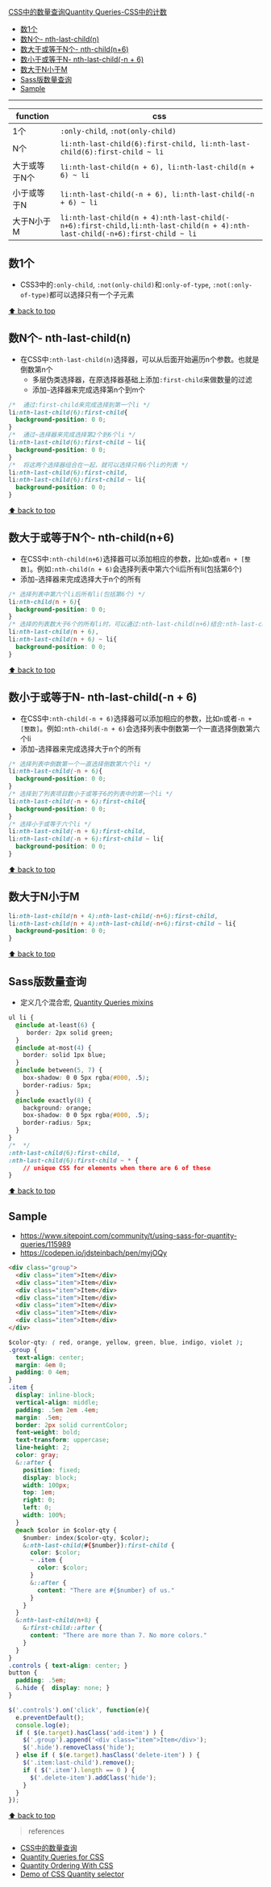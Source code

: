 [CSS中的数量查询Quantity Queries-CSS中的计数](#top)

- [数1个](#数1个)
- [数N个- nth-last-child(n)](#数n个--nth-last-childn)
- [数大于或等于N个- nth-child(n+6)](#数大于或等于n个--nth-childn6)
- [数小于或等于N- nth-last-child(-n + 6)](#数小于或等于n--nth-last-child-n--6)
- [数大于N小于M](#数大于n小于m)
- [Sass版数量查询](#sass版数量查询)
- [Sample](#sample)

---------------------------------------

|function|css|
|---|---|
|1个|`:only-child`, `:not(only-child)`|
|N个|`li:nth-last-child(6):first-child, li:nth-last-child(6):first-child ~ li`|
|大于或等于N个|`li:nth-last-child(n + 6), li:nth-last-child(n + 6) ~ li`|
|小于或等于N|`li:nth-last-child(-n + 6), li:nth-last-child(-n + 6) ~ li`|
|大于N小于M|`li:nth-last-child(n + 4):nth-last-child(-n+6):first-child,li:nth-last-child(n + 4):nth-last-child(-n+6):first-child ~ li`|

## 数1个

- CSS3中的`:only-child`, `:not(only-child)`和`:only-of-type`, `:not(:only-of-type)`都可以选择只有一个子元素

[⬆ back to top](#top)

## 数N个- nth-last-child(n)

- 在CSS中`:nth-last-child(n)`选择器，可以从后面开始遍历n个参数。也就是倒数第n个
  - 多层伪类选择器，在原选择器基础上添加`:first-child`来做数量的过滤
  - 添加`~`选择器来完成选择第n个到m个
  
```css
/*  通过:first-child来完成选择到第一个li */
li:nth-last-child(6):first-child{
  background-position: 0 0;
}
/*  通过~选择器来完成选择第2个到6个li */
li:nth-last-child(6):first-child ~ li{
  background-position: 0 0;
}
/*  将这两个选择器组合在一起，就可以选择只有6个li的列表 */
li:nth-last-child(6):first-child,
li:nth-last-child(6):first-child ~ li{
  background-position: 0 0;
}
```

[⬆ back to top](#top)

## 数大于或等于N个- nth-child(n+6)

- 在CSS中`:nth-child(n+6)`选择器可以添加相应的参数，比如`n`或者`n + [整数]`。例如`:nth-child(n + 6)`会选择列表中第六个li后所有li(包括第6个)
- 添加`~`选择器来完成选择大于n个的所有

```css
/* 选择列表中第六个li后所有li(包括第6个) */
li:nth-child(n + 6){
  background-position: 0 0;
}
/* 选择的列表数大于6个的所有li时，可以通过:nth-last-child(n+6)结合:nth-last-child(n + 6) ~ li完成 */
li:nth-last-child(n + 6),
li:nth-last-child(n + 6) ~ li{
  background-position: 0 0;
}
```

[⬆ back to top](#top)

## 数小于或等于N- nth-last-child(-n + 6)

- 在CSS中`:nth-child(-n + 6)`选择器可以添加相应的参数，比如`n`或者`-n + [整数]`。例如`:nth-child(-n + 6)`会选择列表中倒数第一个一直选择倒数第六个li
- 添加`~`选择器来完成选择大于n个的所有

```css
/* 选择列表中倒数第一个一直选择倒数第六个li */
li:nth-last-child(-n + 6){
  background-position: 0 0;
}
/* 选择到了列表项目数小于或等于6的列表中的第一个li */
li:nth-last-child(-n + 6):first-child{
  background-position: 0 0;
}
/* 选择小于或等于六个li */
li:nth-last-child(-n + 6):first-child,
li:nth-last-child(-n + 6):first-child ~ li{
  background-position: 0 0;
}
```

[⬆ back to top](#top)

## 数大于N小于M

```css
li:nth-last-child(n + 4):nth-last-child(-n+6):first-child,
li:nth-last-child(n + 4):nth-last-child(-n+6):first-child ~ li{
  background-position: 0 0;
}
```

[⬆ back to top](#top)

## Sass版数量查询

- 定义几个混合宏, [Quantity Queries mixins](https://github.com/danielguillan/quantity-queries)

```css
ul li {
  @include at-least(6) {
     border: 2px solid green;
  }
  @include at-most(4) {
    border: solid 1px blue;
  }
  @include between(5, 7) {
    box-shadow: 0 0 5px rgba(#000, .5);
    border-radius: 5px;
  }
  @include exactly(8) {
    background: orange;
    box-shadow: 0 0 5px rgba(#000, .5);
    border-radius: 5px;
  }
}
/*  */
:nth-last-child(6):first-child,
:nth-last-child(6):first-child ~ * {
    // unique CSS for elements when there are 6 of these
}
```

[⬆ back to top](#top)

## Sample

- https://www.sitepoint.com/community/t/using-sass-for-quantity-queries/115989
- https://codepen.io/jdsteinbach/pen/myjOQy

```html
<div class="group">
  <div class="item">Item</div>
  <div class="item">Item</div>
  <div class="item">Item</div>
  <div class="item">Item</div>
  <div class="item">Item</div>
  <div class="item">Item</div>
  <div class="item">Item</div>
</div>
```

```css
$color-qty: ( red, orange, yellow, green, blue, indigo, violet );
.group {
  text-align: center;
  margin: 4em 0;
  padding: 0 4em;
}
.item {
  display: inline-block;
  vertical-align: middle;
  padding: .5em 2em .4em;
  margin: .5em;
  border: 2px solid currentColor;
  font-weight: bold;
  text-transform: uppercase;
  line-height: 2;
  color: gray;
  &::after {
    position: fixed;
    display: block;
    width: 100px;
    top: 1em;
    right: 0;
    left: 0;
    width: 100%;
  }  
  @each $color in $color-qty {
    $number: index($color-qty, $color);
    &:nth-last-child(#{$number}):first-child {
      color: $color;
      ~ .item {
        color: $color;
      }
      &::after {
        content: "There are #{$number} of us."
      }
    }
  }
  &:nth-last-child(n+8) {
    &:first-child::after {
      content: "There are more than 7. No more colors."
    }
  }
}
.controls { text-align: center; }
button {
  padding: .5em;
  &.hide {  display: none; }
}
```

```javascript
$('.controls').on('click', function(e){
  e.preventDefault();
  console.log(e);
  if ( $(e.target).hasClass('add-item') ) {
    $('.group').append('<div class="item">Item</div>');
    $('.hide').removeClass('hide');
  } else if ( $(e.target).hasClass('delete-item') ) {
    $('.item:last-child').remove();
    if ( $('.item').length == 0 ) {
      $('.delete-item').addClass('hide');
    }
  }
});
```

[⬆ back to top](#top)

> references
- [CSS中的数量查询](https://www.cnblogs.com/qfly/p/4685801.html)
- [Quantity Queries for CSS](https://alistapart.com/article/quantity-queries-for-css/)
- [Quantity Ordering With CSS](https://www.smashingmagazine.com/2015/07/quantity-ordering-with-css/)
- [Demo of CSS Quantity selector](https://wow.techbrood.com/fiddle/6012)
